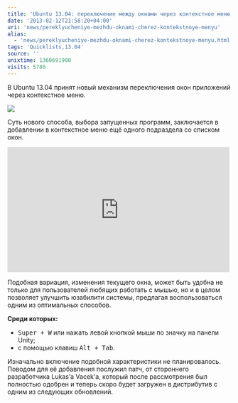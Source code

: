 ```yaml
---
title: 'Ubuntu 13.04: переключение между окнами через контекстное меню'
date: '2013-02-12T21:58:20+04:00'
uri: 'news/pereklyucheniye-mezhdu-oknami-cherez-kontekstnoye-menyu'
alias: 
  - 'news/pereklyucheniye-mezhdu-oknami-cherez-kontekstnoye-menyu.html'
tags: 'Quicklists,13.04'
source: ''
unixtime: 1360691900
visits: 5780
---
```

В Ubuntu 13.04 принят новый механизм переключения окон приложений через контекстное меню.

[![](img/2013/02/12/21-00/ubuntu-8468875544-o.jpg)](img/2013/02/12/21-00/ubuntu-8468875544-o.jpg)

Суть нового способа, выбора запущенных программ, заключается в добавлении в контекстное меню ещё одного подраздела со списком окон.

<iframe width="500" height="281" src="https://www.youtube.com/embed/mMZJQiykXmE" frameborder="0" allowfullscreen=""></iframe> 

Подобная вариация, изменения текущего окна, может быть удобна не только для пользователей любящих работать с мышью, но и в целом позволяет улучшить юзабилити системы, предлагая воспользоваться одним из оптимальных способов.

**Среди которых:**

*   <kbd>Super + W</kbd> или нажать левой кнопкой мыши по значку на панели Unity;
*   с помощью клавиш <kbd>Alt + Tab</kbd>.

Изначально включение подобной характеристики не планировалось. Поводом для её добавления послужил патч, от стороннего разработчика Lukas’а Vacek’а, который после рассмотрения был полностью одобрен и теперь скоро будет загружен в дистрибутив с одним из следующих обновлений.
